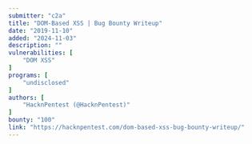 ```yaml
---
submitter: "c2a"
title: "DOM-Based XSS | Bug Bounty Writeup"
date: "2019-11-10"
added: "2024-11-03"
description: ""
vulnerabilities: [
    "DOM XSS"
]
programs: [
    "undisclosed"
]
authors: [
    "HacknPentest (@HacknPentest)"
]
bounty: "100"
link: "https://hacknpentest.com/dom-based-xss-bug-bounty-writeup/"
---
```




